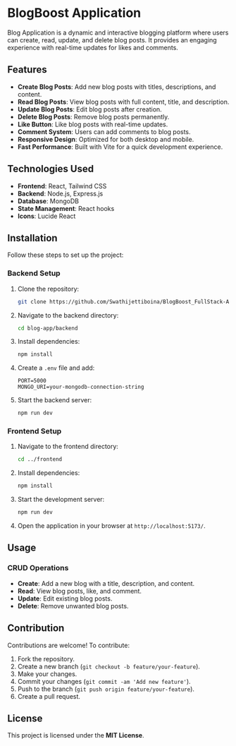 # BlogBoost Application

Blog Application is a dynamic and interactive blogging platform where users can create, read, update, and delete blog posts. It provides an engaging experience with real-time updates for likes and comments.

## Features
- **Create Blog Posts**: Add new blog posts with titles, descriptions, and content.
- **Read Blog Posts**: View blog posts with full content, title, and description.
- **Update Blog Posts**: Edit blog posts after creation.
- **Delete Blog Posts**: Remove blog posts permanently.
- **Like Button**: Like blog posts with real-time updates.
- **Comment System**: Users can add comments to blog posts.
- **Responsive Design**: Optimized for both desktop and mobile.
- **Fast Performance**: Built with Vite for a quick development experience.

## Technologies Used
- **Frontend**: React, Tailwind CSS
- **Backend**: Node.js, Express.js
- **Database**: MongoDB
- **State Management**: React hooks
- **Icons**: Lucide React

## Installation

Follow these steps to set up the project:

### Backend Setup
1. Clone the repository:
    ```bash
    git clone https://github.com/Swathijettiboina/BlogBoost_FullStack-App.git
    ```
2. Navigate to the backend directory:
    ```bash
    cd blog-app/backend
    ```
3. Install dependencies:
    ```bash
    npm install
    ```
4. Create a `.env` file and add:
    ```plaintext
    PORT=5000
    MONGO_URI=your-mongodb-connection-string
    ```
5. Start the backend server:
    ```bash
    npm run dev
    ```

### Frontend Setup
1. Navigate to the frontend directory:
    ```bash
    cd ../frontend
    ```
2. Install dependencies:
    ```bash
    npm install
    ```
3. Start the development server:
    ```bash
    npm run dev
    ```
4. Open the application in your browser at `http://localhost:5173/`.

## Usage

### CRUD Operations
- **Create**: Add a new blog with a title, description, and content.
- **Read**: View blog posts, like, and comment.
- **Update**: Edit existing blog posts.
- **Delete**: Remove unwanted blog posts.

## Contribution
Contributions are welcome! To contribute:
1. Fork the repository.
2. Create a new branch (`git checkout -b feature/your-feature`).
3. Make your changes.
4. Commit your changes (`git commit -am 'Add new feature'`).
5. Push to the branch (`git push origin feature/your-feature`).
6. Create a pull request.

## License
This project is licensed under the **MIT License**.
